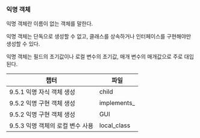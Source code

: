 ### 익명 객체

익명 객체란 이름이 없는 객체를 말한다.

익명 객체는 단독으로 생성할 수 없고, 클래스를 상속하거나 인터페이스를 구현해야만 생성할 수 있다.

익명 객체는 필드의 초기값이나 로컬 변수의 초기값, 매개 변수의 매개값으로 주로 대입된다.

| 챕터                             | 파일         |
| -------------------------------- | ------------ |
| 9.5.1 익명 자식 객체 생성        | child        |
| 9.5.2 익명 구현 객체 생성        | implements\_ |
| 9.5.2 익명 구현 객체 생성        | GUI          |
| 9.5.3 익명 객체의 로컬 변수 사용 | local_class  |
